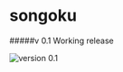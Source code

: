 # songoku

#####v 0.1
Working release

![version 0.1](https://raw.githubusercontent.com/guille0/songoku/master/v0.1.png)